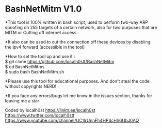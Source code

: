 # BashNetMitm V1.0
*This tool is 100% written in bash script, used to perform two-way ARP spoofing on 255 targets of a certain network, also for two purposes that are MITM or Cutting off internet access.

*It also can be used to cut the connection off these devices by disabling the ipv4 forward (accessible in the tool)

*How to set the tool up and use it :  
  $  git clone https://github.com/localh0stt/BashNetMitm  
  $ cd BashNetMitms  
  $ sudo bash BashNetMitm.sh

*Please use this tool for educational purposes. And don't steal the code without copyrights NERD!  

*If you face any errors/bugs let me know in the issues section, thanks for leaving me a star

Coded by localh0st
https://linktr.ee/localh0st
https://www.twitter.com/localh0stt
https://www.youtube.com/channel/UC1IrUnnFh4HP4cHh6UbJ0AQ
